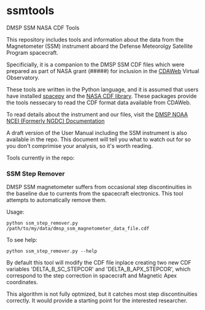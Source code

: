 # ssmtools
DMSP SSM NASA CDF Tools

This repository includes tools and information about the data from the Magnetometer (SSM) instrument 
aboard the Defense Meteorolgy Satellite Program spacecraft.

Specificially, it is a companion to the DMSP SSM CDF files which were prepared as part of NASA grant (#####) 
for inclusion in the [CDAWeb](http://cdaweb.gsfc.nasa.gov/istp_public/) Virtual Observatory.

These tools are written in the Python language, and it is assumed that users have installed [spacepy](http://spacepy.lanl.gov/index.shtml)
and the [NASA CDF library](http://cdf.gsfc.nasa.gov/html/sw_and_docs.html). 
These packages provide the tools nessecary to read the CDF format data available from CDAWeb.

To read details about the instrument and our files, visit the [DMSP NOAA NCEI (Formerly NGDC) Documentation](http://satdat.ngdc.noaa.gov/dmsp/docs/)

A draft version of the User Manual including the SSM instrument is also available in the repo. 
This document will tell you what to watch out for so you don't comprimise your analysis, so it's worth reading.

Tools currently in the repo:

### SSM Step Remover
DMSP SSM magnetometer suffers from occasional step discontinuities in the baseline due to currents from the spacecraft electronics. This tool attempts to automatically remove them.

Usage:
```
python ssm_step_remover.py /path/to/my/data/dmsp_ssm_magnetometer_data_file.cdf
```

To see help:
```
python ssm_step_remover.py --help
```

By default this tool will modify the CDF file inplace creating two new CDF variables
'DELTA_B_SC_STEPCOR' and 'DELTA_B_APX_STEPCOR',
which correspond to the step correction in spacecraft and Magnetic Apex coordinates.

This algorithm is not fully optmized, but it catches most step discontinuities correctly. It would provide a starting point for the interested researcher.
